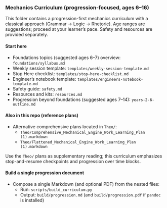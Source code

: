 ### Mechanics Curriculum (progression-focused, ages 6–16)

This folder contains a progression-first mechanics curriculum with a classical approach (Grammar → Logic → Rhetoric). Age ranges are suggestions; proceed at your learner’s pace. Safety and resources are provided separately.

#### Start here
- Foundations topics (suggested ages 6–7) overview: `foundations/syllabus.md`
- Weekly session template: `templates/weekly-session-template.md`
- Stop Here checklist: `templates/stop-here-checklist.md`
- Engineer’s notebook template: `templates/engineers-notebook-template.md`
- Safety guide: `safety.md`
- Resources and kits: `resources.md`
- Progression beyond foundations (suggested ages 7–14): `years-2-6-outline.md`

#### Also in this repo (reference plans)
- Alternative comprehensive plans located in `Theo/`:
  - `Theo/Comprehensive_Mechanical_Engine_Work_Learning_Plan (1).markdown`
  - `Theo/Flattened_Mechanical_Engine_Work_Learning_Plan (1).markdown`

Use the `Theo/` plans as supplementary reading; this curriculum emphasizes stop-and-resume checkpoints and progression over time blocks.

#### Build a single progression document
- Compose a single Markdown (and optional PDF) from the nested files:
  - Run: `scripts/build_curriculum.py`
  - Output: `build/progression.md` (and `build/progression.pdf` if `pandoc` is installed)

